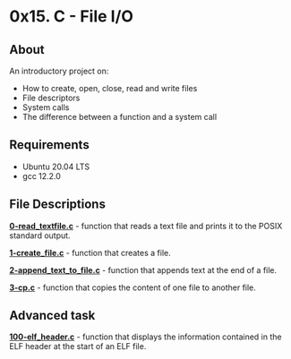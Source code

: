 # 0x15. C - File I/O
## About
An introductory project on:
- How to create, open, close, read and write files
- File descriptors
- System calls
- The difference between a function and a system call
## Requirements
- Ubuntu 20.04 LTS
- gcc 12.2.0
## File Descriptions
**[0-read_textfile.c](0-read_textfile.c)** - function that reads a text file and prints it to the POSIX standard output.

**[1-create_file.c](1-create_file.c)** - function that creates a file.

**[2-append_text_to_file.c](2-append_text_to_file.c)** - function that appends text at the end of a file.

**[3-cp.c](3-cp.c)** - function that copies the content of one file to another file.

## Advanced task
**[100-elf_header.c](100-elf_header.c)** - function that displays the information contained in the ELF header at the start of an ELF file.